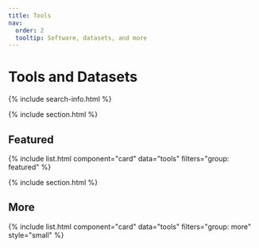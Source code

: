 ```yaml
---
title: Tools
nav:
  order: 2
  tooltip: Software, datasets, and more
---
```


# <i class="fas fa-tools"></i>Tools and Datasets

{% include search-info.html %}

{% include section.html %}

## Featured

{% include list.html component="card" data="tools" filters="group: featured" %}

{% include section.html %}

## More

{% include list.html component="card" data="tools" filters="group: more" style="small" %}
